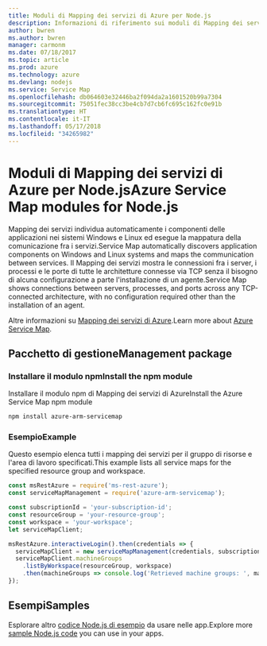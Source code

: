 ```yaml
---
title: Moduli di Mapping dei servizi di Azure per Node.js
description: Informazioni di riferimento sui moduli di Mapping dei servizi di Azure per Node.js
author: bwren
ms.author: bwren
manager: carmonm
ms.date: 07/18/2017
ms.topic: article
ms.prod: azure
ms.technology: azure
ms.devlang: nodejs
ms.service: Service Map
ms.openlocfilehash: db064603e32446ba2f094da2a1601520b99a7304
ms.sourcegitcommit: 75051fec38cc3be4cb7d7cb6fc695c162fc0e91b
ms.translationtype: HT
ms.contentlocale: it-IT
ms.lasthandoff: 05/17/2018
ms.locfileid: "34265982"
---
```

# <a name="azure-service-map-modules-for-nodejs"></a><span data-ttu-id="aaf2d-103">Moduli di Mapping dei servizi di Azure per Node.js</span><span class="sxs-lookup"><span data-stu-id="aaf2d-103">Azure Service Map modules for Node.js</span></span>

<span data-ttu-id="aaf2d-104">Mapping dei servizi individua automaticamente i componenti delle applicazioni nei sistemi Windows e Linux ed esegue la mappatura della comunicazione fra i servizi.</span><span class="sxs-lookup"><span data-stu-id="aaf2d-104">Service Map automatically discovers application components on Windows and Linux systems and maps the communication between services.</span></span> <span data-ttu-id="aaf2d-105">Il Mapping dei servizi mostra le connessioni fra i server, i processi e le porte di tutte le architetture connesse via TCP senza il bisogno di alcuna configurazione a parte l'installazione di un agente.</span><span class="sxs-lookup"><span data-stu-id="aaf2d-105">Service Map shows connections between servers, processes, and ports across any TCP-connected architecture, with no configuration required other than the installation of an agent.</span></span>

<span data-ttu-id="aaf2d-106">Altre informazioni su [Mapping dei servizi di Azure](https://docs.microsoft.com/azure/operations-management-suite/operations-management-suite-service-map).</span><span class="sxs-lookup"><span data-stu-id="aaf2d-106">Learn more about [Azure Service Map](https://docs.microsoft.com/azure/operations-management-suite/operations-management-suite-service-map).</span></span>

## <a name="management-package"></a><span data-ttu-id="aaf2d-107">Pacchetto di gestione</span><span class="sxs-lookup"><span data-stu-id="aaf2d-107">Management package</span></span>

### <a name="install-the-npm-module"></a><span data-ttu-id="aaf2d-108">Installare il modulo npm</span><span class="sxs-lookup"><span data-stu-id="aaf2d-108">Install the npm module</span></span>

<span data-ttu-id="aaf2d-109">Installare il modulo npm di Mapping dei servizi di Azure</span><span class="sxs-lookup"><span data-stu-id="aaf2d-109">Install the Azure Service Map npm module</span></span>

```bash
npm install azure-arm-servicemap
```

### <a name="example"></a><span data-ttu-id="aaf2d-110">Esempio</span><span class="sxs-lookup"><span data-stu-id="aaf2d-110">Example</span></span>

<span data-ttu-id="aaf2d-111">Questo esempio elenca tutti i mapping dei servizi per il gruppo di risorse e l'area di lavoro specificati.</span><span class="sxs-lookup"><span data-stu-id="aaf2d-111">This example lists all service maps for the specified resource group and workspace.</span></span>

```javascript
const msRestAzure = require('ms-rest-azure');
const serviceMapManagement = require('azure-arm-servicemap');

const subscriptionId = 'your-subscription-id';
const resourceGroup = 'your-resource-group';
const workspace = 'your-workspace';
let serviceMapClient;

msRestAzure.interactiveLogin().then(credentials => {
  serviceMapClient = new serviceMapManagement(credentials, subscriptionId);
  serviceMapClient.machineGroups
    .listByWorkspace(resourceGroup, workspace)
    .then(machineGroups => console.log('Retrieved machine groups: ', machineGroups));
});
```

## <a name="samples"></a><span data-ttu-id="aaf2d-112">Esempi</span><span class="sxs-lookup"><span data-stu-id="aaf2d-112">Samples</span></span>

<span data-ttu-id="aaf2d-113">Esplorare altro [codice Node.js di esempio](https://azure.microsoft.com/resources/samples/?platform=nodejs) da usare nelle app.</span><span class="sxs-lookup"><span data-stu-id="aaf2d-113">Explore more [sample Node.js code](https://azure.microsoft.com/resources/samples/?platform=nodejs) you can use in your apps.</span></span>
